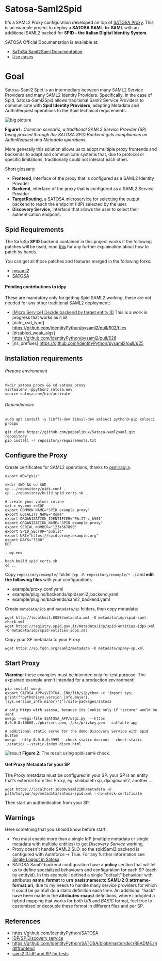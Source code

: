 # Satosa-Saml2Spid

It's a SAML2 Proxy configuration developed on top of [SATOSA Proxy](https://github.com/IdentityPython/SATOSA).
This is an example project to deploy a **SATOSA SAML-to-SAML** with an additional 
SAML2 backed for **SPID - the Italian Digital Identity System**.

SATOSA Official Documentation is available at:
- [SaToSa Saml2Saml Documentation](https://github.com/IdentityPython/SATOSA/blob/master/doc/one-to-many.md)
- [Use cases](https://github.com/IdentityPython/SATOSA/wiki#use-cases)


# Goal

Satosa-Saml2 Spid is an intermediary between many SAML2 Service Providers and many SAML2 Identity Providers. 
Specifically, in the case of Spid, Satosa-Saml2Spid allows traditional Saml2 Service Providers to communicate with 
**Spid Identity Providers**, adapting Metadata and AuthnRequest operations to the Spid technical requirements.

![big picture](gallery/spid_proxy.png)

**Figure1** : _Common scenario, a traditional SAML2 Service Provider (SP) being proxied through the SATOSA SPID Backend gets compliances on AuthnRequest and Metadata operations_.

More generally this solution allows us to adopt multiple proxy frontends and backends 
to adapt and communicate systems that, due to protocol or specific 
limitations, traditionally could not interact each other.

Short glossary:

- **Frontend**, interface of the proxy that is configured as a SAML2 Identity Provider
- **Backend**, interface of the proxy that is configured as a SAML2 Service Provider
- **TargetRouting**, a SATOSA microservice for selecting the output backend to reach the endpoint (IdP) selected by the user.
- **Discovery Service**, interface that allows the user to select their authentication endpoint.


## Spid Requirements

The SaToSa **SPID** backend contained in this project works if the following patches will be used, 
read [this](README.idpy.forks.mngmnt.md) for any further explaination about how to patch by hands.

You can get all those patches and features merged in the following forks:
- [pysaml2](https://github.com/peppelinux/pysaml2/tree/pplnx-v6.5.0)
- [SATOSA](https://github.com/peppelinux/SATOSA/tree/pplnx-v7.0.1)


#### Pending contributions to idpy

These are mandatory only for getting Spid SAML2 working, these are not needed for any other traditional SAML2 deployment:

- [[Micro Service] Decide backend by target entity ID](https://github.com/IdentityPython/SATOSA/pull/220)
  This is a work in progress that works as it is!
- [date_xsd_type] https://github.com/IdentityPython/pysaml2/pull/602/files
- [disabled_weak_algs] https://github.com/IdentityPython/pysaml2/pull/628
- [ns_prefixes] https://github.com/IdentityPython/pysaml2/pull/625


## Installation requirements

###### Prepare environment
````
mkdir satosa_proxy && cd satosa_proxy
virtualenv -ppython3 satosa.env
source satosa.env/bin/activate
````

###### Dependencies
````
sudo apt install -y libffi-dev libssl-dev xmlsec1 python3-pip xmlsec1 procps

git clone https://github.com/peppelinux/Satosa-saml2saml.git repository
pip install -r repository/requirements.txt
````

## Configure the Proxy

Create certificates for SAML2 operations, thanks to [psmiraglia](https://github.com/psmiraglia/spid-compliant-certificates).
````
export WD="pki/"

mkdir $WD && cd $WD
cp ../repository/oids.conf .
cp ../repository/build_spid_certs.sh .

# create your values inline 
cat > my.env <<EOF
export COMMON_NAME="SPID example proxy"
export LOCALITY_NAME="Roma"
export ORGANIZATION_IDENTIFIER="PA:IT-c_h501"
export ORGANIZATION_NAME="SPID example proxy"
export SERIAL_NUMBER="1234567890"
export SPID_SECTOR="public"
export URI="https://spid.proxy.example.org"
export DAYS="7300"
EOF

. my.env

bash build_spid_certs.sh
cd ..
````

Copy `repository/example/` folder (`cp -R repository/example/* .`) and **edit the following files** with your configurations

- example/proxy_conf.yaml
- example/plugins/backends/spidsaml2_backend.yaml
- example/plugins/backends/saml2_backend.yaml

Create `metadata/idp` and `metadata/sp` folders, then copy metadata:

````
wget http://localhost:8080/metadata.xml -O metadata/idp/spid-saml-check.xml
wget https://registry.spid.gov.it/metadata/idp/spid-entities-idps.xml -O metadata/idp/spid-entities-idps.xml
````

Copy your SP metadata to your Proxy
````
wget https://sp.fqdn.org/saml2/metadata -O metadata/sp/my-sp.xml
````


## Start Proxy

**Warning**: these examples must be intended only for test purpose. The explained example aren't intended for a production environment! 

````
pip install uwsgi
export SATOSA_APP=$VIRTUAL_ENV/lib/$(python -c 'import sys; print(f"python{sys.version_info.major}.{sys.version_info.minor}")')/site-packages/satosa

# only https with satosa, because its Cookie only if "secure" would be sent
uwsgi --wsgi-file $SATOSA_APP/wsgi.py  --https 0.0.0.0:10000,./pki/cert.pem,./pki/privkey.pem --callable app

# additional static serve for the demo Discovery Service with Spid button
uwsgi --http 0.0.0.0:9999 --check-static-docroot --check-static ./static/ --static-index disco.html
````

![result](gallery/screen.gif)
**Figure 2**: The result using spid-saml-check.


#### Get Proxy Metadata for your SP

The Proxy metadata must be configured in your SP. your SP is an entity that's external from this Proxy, eg: shibboleth sp, djangosaml2, another ...
````
wget https://localhost:10000/Saml2IDP/metadata -O path/to/your/sp/metadata/satosa-spid.xml --no-check-certificate
````


Then start an authentication from your SP.


## Warnings
Here something that you should know before start.

- You must enable more than a single IdP (multiple metadata or single metadata with multiple entities) to get *Discovery Service* working.
- Proxy doesn't handle SAML2 SLO, so the spidSaml2 backend is configured with Authforce -> True. For any further information see [Single Logout in Satosa](https://github.com/IdentityPython/SATOSA/issues/211).
- SATOSA Saml2 backend configuration have a **policy** section that will let us to define specialized behaviours
  and configuration for each SP (each by entityid). In this example I defined a single "default" behaviour with attributes **name_format** 
  to **urn:oasis:names:tc:SAML:2.0:attrname-format:uri**, due to my needs to handle many service providers for which it could be painfull do a static definition each time.
  An additional "hack" have been made in the **attributes-maps/** definitions, where I adopted a hybrid mapping that works for 
  both *URI* and *BASIC* format, feel free to customized or decouple these format in different files and per SP.


## References
- https://github.com/IdentityPython/SATOSA
- [IDP/SP Discovery service](https://medium.com/@sagarag/reloading-saml-idp-discovery-693b6bff45f0)
- https://github.com/IdentityPython/SATOSA/blob/master/doc/README.md#frontend
- [saml2.0 IdP and SP for tests](https://samltest.id/)
